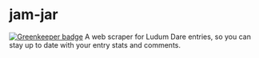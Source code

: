 # jam-jar

[![Greenkeeper badge](https://badges.greenkeeper.io/multi-cell/jam-jar.svg)](https://greenkeeper.io/)
A web scraper for Ludum Dare entries, so you can stay up to date with your entry
 stats and comments.

